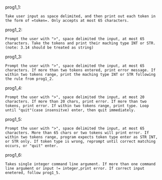 prog1_1: 


    Take user input as space delimited, and then print out each token in the form of =token=. Only accepts at most 65 characters.


prog1_2: 


    Prompt the user with ">", space delimited the input, at most 65 characters. Take the tokens and print their maching type INT or STR. (note: 3.14 should be treated as string)


prog1_3: 


    Prompt the user with ">", space delimited the input, at most 65 characters. If more than two tokens entered, print error message. If within two tokens range, print the maching type INT or STR following the rule from prog1_2.


prog1_4:


    Prompt the user with ">", space delimited the input, at most 20 characters. If more than 20 chars, print error. If more than two tokens, print error. If within two tokens range, print type. Loop until "quit"(case insensitve) enter, then quit immediately.


prog1_5:


    Prompt the user with ">", space delimited the input, at most 65 characters. More than 65 chars or two tokens will print error. If within two tokens range, program expects token type enter as STR INT, or STR only. If token type is wrong, reprompt until correct matching occurs, or "quit" enter.

 
prog1_6:


    Takes single integer command line argument. If more than one command line argument or input != integer,print error. If correct input enetered, follow prog1_5.
